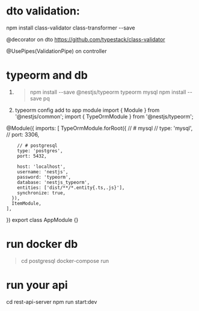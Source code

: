 
# dto validation:
  npm install class-validator class-transformer --save
  
  @decorator on dto
  https://github.com/typestack/class-validator

  @UsePipes(ValidationPipe) on controller


# typeorm and db

1. > npm install --save @nestjs/typeorm typeorm mysql
   > npm install --save pq 


2. typeorm config add to app module
  import { Module } from '@nestjs/common';
  import { TypeOrmModule } from '@nestjs/typeorm';

  @Module({
    imports: [
      TypeOrmModule.forRoot({
        // # mysql
        // type: 'mysql',
        // port: 3306,
        
        // # postgresql
        type: 'postgres',
        port: 5432,

        host: 'localhost',
        username: 'nestjs',
        password: 'typeorm',
        database: 'nestjs_typeorm',
        entities: ['dist/**/*.entity{.ts,.js}'],
        synchronize: true,
      }),
      ItemModule,
    ],
  })
  export class AppModule {}

# run docker db
  > cd postgresql
  > docker-compose run

# run your api
  cd rest-api-server
  npm run start:dev